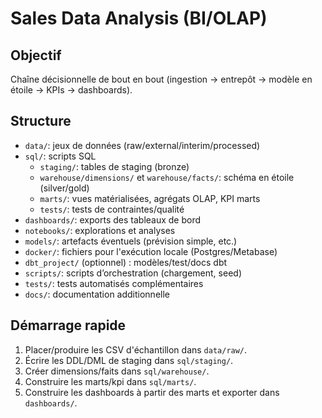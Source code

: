 # Sales Data Analysis (BI/OLAP)

## Objectif
Chaîne décisionnelle de bout en bout (ingestion -> entrepôt -> modèle en étoile -> KPIs -> dashboards).

## Structure
- `data/`: jeux de données (raw/external/interim/processed)
- `sql/`: scripts SQL
  - `staging/`: tables de staging (bronze)
  - `warehouse/dimensions/` et `warehouse/facts/`: schéma en étoile (silver/gold)
  - `marts/`: vues matérialisées, agrégats OLAP, KPI marts
  - `tests/`: tests de contraintes/qualité
- `dashboards/`: exports des tableaux de bord
- `notebooks/`: explorations et analyses
- `models/`: artefacts éventuels (prévision simple, etc.)
- `docker/`: fichiers pour l'exécution locale (Postgres/Metabase)
- `dbt_project/` (optionnel) : modèles/test/docs dbt
- `scripts/`: scripts d’orchestration (chargement, seed)
- `tests/`: tests automatisés complémentaires
- `docs/`: documentation additionnelle

## Démarrage rapide
1. Placer/produire les CSV d'échantillon dans `data/raw/`.
2. Écrire les DDL/DML de staging dans `sql/staging/`.
3. Créer dimensions/faits dans `sql/warehouse/`.
4. Construire les marts/kpi dans `sql/marts/`.
5. Construire les dashboards à partir des marts et exporter dans `dashboards/`.

